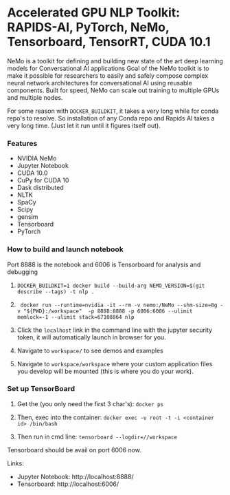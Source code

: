 # Accelerated GPU NLP Toolkit: RAPIDS-AI, PyTorch, NeMo, Tensorboard, TensorRT, CUDA 10.1
NeMo is a toolkit for defining and building new state of the art deep learning models for Conversational AI applications  Goal of the NeMo toolkit is to make it possible for researchers to easily and safely compose complex neural network architectures for conversational AI using reusable components. Built for speed, NeMo can scale out training to multiple GPUs and multiple nodes.

For some reason with `DOCKER_BUILDKIT`, it takes a very long while for conda repo's to resolve. So installation of any Conda repo and Rapids AI takes a very long time. (Just let it run until it figures itself out). 

### Features

- NVIDIA NeMo
- Jupyter Notebook
- CUDA 10.0
- CuPy for CUDA 10
- Dask distributed
- NLTK
- SpaCy
- Scipy
- gensim
- Tensorboard
- PyTorch


### How to build and launch notebook
Port 8888 is the notebook and 6006 is Tensorboard for analysis and debugging

1. ``` DOCKER_BUILDKIT=1 docker build --build-arg NEMO_VERSION=$(git describe --tags) -t nlp . ```

2. ``` docker run --runtime=nvidia -it --rm -v nemo:/NeMo --shm-size=8g -v "${PWD}:/workspace"  -p 8888:8888 -p 6006:6006 --ulimit memlock=-1 --ulimit stack=67108864 nlp```

3. Click the `localhost` link in the command line with the jupyter security token, it will automatically launch in browser for you.

4. Navigate to `workspace/` to see demos and examples

5. Navigate to `workspace/workspace` where your custom application files you develop will be mounted (this is where you do your work).

### Set up TensorBoard

1. Get the <container id> (you only need the first 3 char's): ``` docker ps ```

2. Then, exec into the container: ``` docker exec -u root -t -i <container id> /bin/bash ```

3. Then run in cmd line: ``` tensorboard --logdir=//workspace ```

Tensorboard should be avail on port 6006 now.

Links:
  - Jupyter Notebook: http://localhost:8888/
  - Tensorboard: http://localhost:6006/
  
